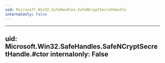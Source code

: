 ```yaml
---
uid: Microsoft.Win32.SafeHandles.SafeNCryptSecretHandle
internalonly: False
---
```


---
uid: Microsoft.Win32.SafeHandles.SafeNCryptSecretHandle.#ctor
internalonly: False
---
